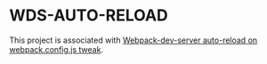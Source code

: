 # WDS-AUTO-RELOAD

This project is associated with [Webpack-dev-server auto-reload on webpack.config.js tweak](https://dev.to/didof/webpack-dev-server-auto-reload-on-webpack-config-js-tweak-2jln).